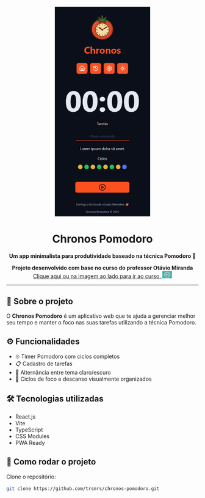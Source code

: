 <p align="center">
  <img src="/public/initial.png" alt="Chronos Pomodoro App" width="250"/>
</p>

<h1 align="center">Chronos Pomodoro</h1>

<p align="center">
  <strong>Um app minimalista para produtividade baseado na técnica Pomodoro 🍅</strong>
</p>

<p align="center">
  <strong>Projeto desenvolvido com base no curso do professor Otávio Miranda</strong>
  <a href="https://www.udemy.com/course/curso-de-reactjs-nextjs-completo-do-basico-ao-avancado/?couponCode=KEEPLEARNINGBR" target="_blank">
  <span>Clique aqui ou na imagem ao lado para ir ao curso.</span>
    <img src="/public/logo_otavio.png" alt="Curso Udemy" width="25"/>
  </a>
</p>

---

## 📱 Sobre o projeto

O **Chronos Pomodoro** é um aplicativo web que te ajuda a gerenciar melhor seu tempo e manter o foco nas suas tarefas utilizando a técnica Pomodoro.

## ⚙️ Funcionalidades

- ⏲ Timer Pomodoro com ciclos completos
- 📋 Cadastro de tarefas
- 🌙 Alternância entre tema claro/escuro
- 🔁 Ciclos de foco e descanso visualmente organizados

## 🛠 Tecnologias utilizadas

- React.js
- Vite
- TypeScript
- CSS Modules
- PWA Ready

## 🚀 Como rodar o projeto

Clone o repositório:

```bash
git clone https://github.com/trsmrs/chronos-pomodoro.git
